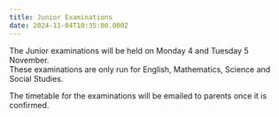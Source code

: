 ```yaml
---
title: Junior Examinations
date: 2024-11-04T10:35:00.000Z
---
```

The Junior examinations will be held on Monday 4 and Tuesday 5 November.  
These examinations are only run for English, Mathematics, Science and Social Studies.  

The timetable for the examinations will be emailed to parents once it is confirmed.
